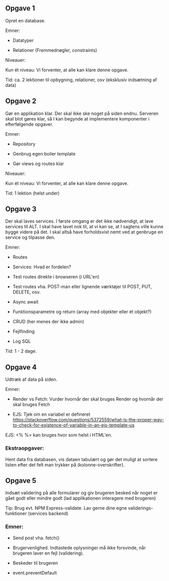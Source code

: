 ## Opgave 1

Opret en database. 

Emner: 

* Datatyper 

* Relationer  (Fremmednøgler, constraints) 

Niveauer: 

Kun ét niveau: Vi forventer, at alle kan klare denne opgave. 

Tid:  ca. 2 lektioner til opbygning, relationer, osv (eksklusiv indsætning af data) 

 

## Opgave 2 

 

Gør en applikation klar.  Der skal ikke ske noget på siden endnu. Serveren skal blot gøres klar, så I kan begynde at implementere komponenter i efterfølgende opgaver. 

Emner: 

* Repository 

* Genbrug egen boiler template 

* Gør views og routes klar 

Niveauer: 

Kun ét niveau: Vi forventer, at alle kan klare denne opgave. 

Tid:  1 lektion  (helst under) 

## Opgave 3 

 

Der skal laves services. I første omgang er det ikke nødvendigt, at lave services til ALT. I skal have lavet nok til, at vi kan se, at I sagtens ville kunne bygge videre på det. I skal altså have forholdsvist nemt ved at genbruge en service og tilpasse den. 

Emner: 

* Routes 

* Services:  Hvad er fordelen? 

* Test routes direkte i browseren (i URL'en) 

* Test routes vha. POST-man eller lignende værktøjer til POST, PUT, DELETE, osv. 

* Async await 

* Funktionsparametre og return  (array med objekter eller ét objekt?) 

* CRUD  (her menes der ikke admin) 

* Fejlfinding 

* Log SQL 

Tid:  1 - 2 dage. 


## Opgave 4 

Udtræk af data på siden. 

Emner: 

* Render vs Fetch: Vurder hvornår der skal bruges Render og hvornår der skal bruges Fetch 

* EJS:  Tjek om en variabel er defineret 
https://stackoverflow.com/questions/5372559/what-is-the-proper-way-to-check-for-existence-of-variable-in-an-ejs-template-us 

EJS:  <% %> kan bruges hvor som helst i HTML'en. 

### Ekstraopgaver: 

Hent data fra databasen, vis dataen tabulært og gør det muligt at sortere listen efter det felt man trykker på (kolonne-overskrifter). 

## Opgave 5 

Indsæt validering på alle formularer og giv brugeren besked når noget er gået godt eller mindre godt (lad applikationen interagere med brugeren)

Tip: Brug evt. NPM Express-validate. Lav gerne dine egne validerings-funktioner (services backend)

### Emner: 

* Send post vha. fetch() 

* Brugervenlighed.  Indtastede oplysninger må ikke forsvinde, når brugeren laver en fejl (validering). 

* Beskeder til brugeren 

* event.preventDefault 
 
